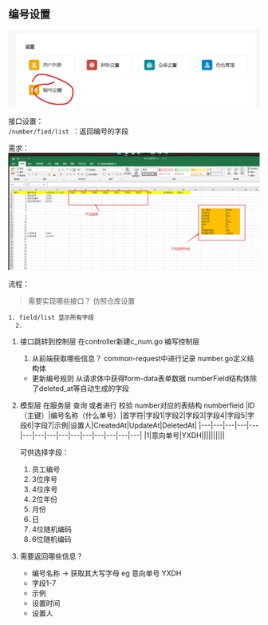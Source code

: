 ## 编号设置
![alt text](image/image-1.png)

接口设置：		
`/number/fied/list `：返回编号的字段

需求：
![alt text](image/image-2.png)


流程：
>需要实现哪些接口？
    仿照仓库设置
  
    1. field/list 显示所有字段
      2.


1. 接口跳转到控制层 
    在controller新建c_num.go 编写控制层
    1. 从前端获取哪些信息？
    common-request中进行记录
    number.go定义结构体
    - 更新编号规则 从请求体中获得form-data表单数据
        numberField结构体除了deleted_at等自动生成的字段

 

2. 模型层
   在服务层 查询 或者进行 校验
    number对应的表结构 numberfield
    |ID（主键）|编号名称（什么单号）|首字符|字段1|字段2|字段3|字段4|字段5|字段6|字段7|示例|设置人|CreatedAt|UpdateAt|DeletedAt|
    |---|---|---|---|---|---|---|---|---|---|---|---|---|---|---|
    |1|意向单号|YXDH||||||||||

    可供选择字段：
    1. 员工编号
    2. 3位序号
    3. 4位序号
    4. 2位年份
    5. 月份
    6. 日
    7. 4位随机编码
    8. 6位随机编码

3. 需要返回哪些信息？
    - 编号名称 -> 获取其大写字母
        eg 意向单号 YXDH
    - 字段1-7
    - 示例
    - 设置时间
    - 设置人